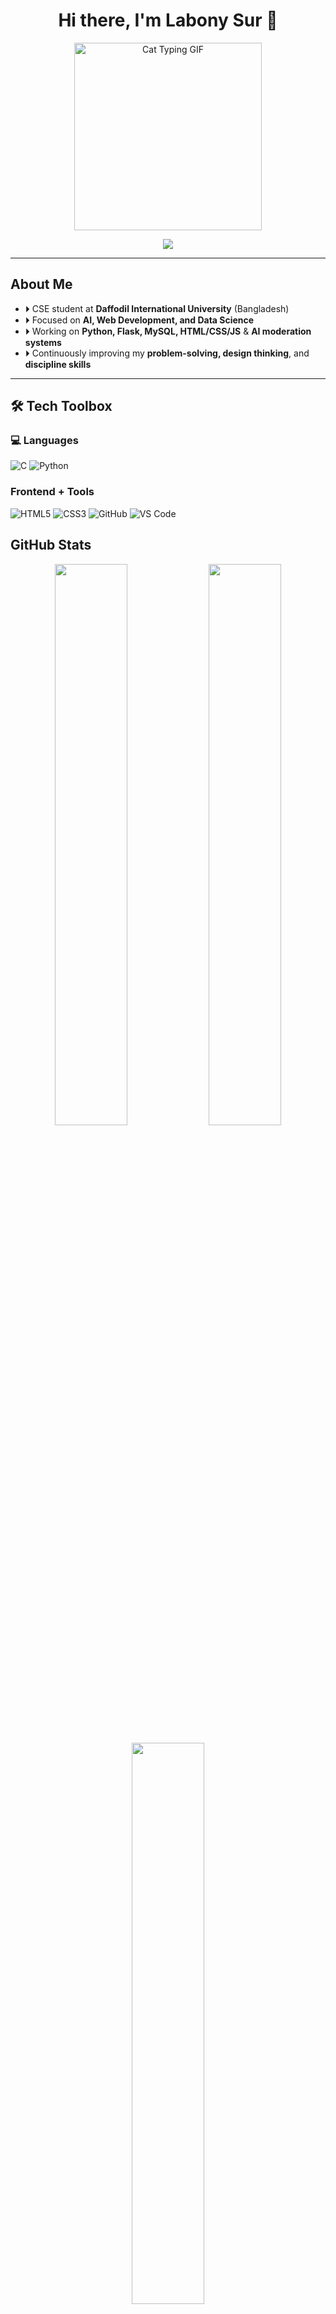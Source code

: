 <h1 align="center">Hi there, I'm Labony Sur 👋</h1>

<p align="center">
  <img src="https://gifdb.com/images/high/in-love-cat-typing-on-laptop-k0rljq9nsfcfmsxv.webp" width="300px" alt="Cat Typing GIF">
</p>

<p align="center">
  <img src="https://readme-typing-svg.herokuapp.com?font=Poppins&color=FAD961&size=22&center=true&vCenter=true&width=700&lines=CSE+Student+%7C+AI+Enthusiast+%7C+Web+Developer;Python+%7C+Flask+%7C+MySQL+%7C+JavaScript+%7C+HTML%2FCSS;Tech+Explorer+%7C+Clean+Code+Lover+%7C+Consistent+Learner" />
</p>

---

##  About Me

- ⏵ CSE student at **Daffodil International University** (Bangladesh)
- ⏵ Focused on **AI, Web Development, and Data Science**
- ⏵ Working on **Python, Flask, MySQL, HTML/CSS/JS** & **AI moderation systems**
- ⏵ Continuously improving my **problem-solving, design thinking**, and **discipline skills**

---

## 🛠 Tech Toolbox

### 💻 Languages
![C](https://img.shields.io/badge/C-00599C?style=for-the-badge&logo=c&logoColor=white)
![Python](https://img.shields.io/badge/Python-FFD43B?style=for-the-badge&logo=python&logoColor=black)

###  Frontend + Tools
![HTML5](https://img.shields.io/badge/HTML5-E34F26?style=for-the-badge&logo=html5&logoColor=white)
![CSS3](https://img.shields.io/badge/CSS3-1572B6?style=for-the-badge&logo=css3&logoColor=white)
![GitHub](https://img.shields.io/badge/GitHub-181717?style=for-the-badge&logo=github)
![VS Code](https://img.shields.io/badge/VS%20Code-007ACC?style=for-the-badge&logo=visual-studio-code)

##  GitHub Stats

<p align="center">
  <img src="https://github-readme-stats.vercel.app/api?username=labonysur-cloud&show_icons=true&theme=omni&hide_border=true" width="48%" />
  <img src="https://github-readme-streak-stats.herokuapp.com/?user=labonysur-cloud&theme=omni&hide_border=true" width="48%" />
</p>

<p align="center">
  <img src="https://github-readme-stats.vercel.app/api/top-langs/?username=labonysur-cloud&layout=compact&theme=omni&hide_border=true" width="48%" />
</p>

---

##  Connect With Me

<p align="center">
  <a href="https://www.linkedin.com/in/labony-sur"><img src="https://img.shields.io/badge/LinkedIn-0077B5?style=for-the-badge&logo=linkedin&logoColor=white" /></a>
  <a href="https://github.com/labonysur-cloud"><img src="https://img.shields.io/badge/GitHub-181717?style=for-the-badge&logo=github&logoColor=white" /></a>
  <a href="mailto:labonysur473@gmail.com"><img src="https://img.shields.io/badge/Gmail-D14836?style=for-the-badge&logo=gmail&logoColor=white" /></a>
</p>

---

<p align="center">
  <strong>"Making the coding journey more engaging and effective."</strong>   
</p>

